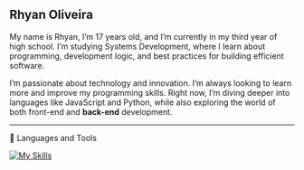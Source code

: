 ## Rhyan Oliveira
My name is Rhyan, I’m 17 years old, and I’m currently in my third year of high school. I’m studying Systems Development, where I learn about programming, development logic, and best practices for building efficient software.

I’m passionate about technology and innovation. I’m always looking to learn more and improve my programming skills. Right now, I’m diving deeper into languages like JavaScript and Python, while also exploring the world of both front-end and **back-end** development.
<hr>
🧰 Languages and Tools

[![My Skills](https://skillicons.dev/icons?i=js,python,html,css,git,github,mysql,nodejs,react,sqlite)](https://skillicons.dev)

